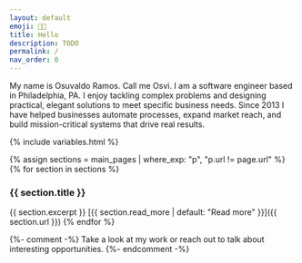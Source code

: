 ```yaml
---
layout: default
emoji: 👋🏼
title: Hello
description: TODO
permalink: /
nav_order: 0
---
```


My name is Osuvaldo Ramos. Call me Osvi. I am a software engineer based in Philadelphia, PA. I enjoy tackling complex problems and designing practical, elegant solutions to meet specific business needs. Since 2013 I have helped businesses automate processes, expand market reach, and build mission-critical systems that drive real results.

{% include variables.html %}

{% assign sections = main_pages | where_exp: "p", "p.url != page.url" %}
{% for section in sections %}

### {{ section.title }}

{{ section.excerpt }}
[{{ section.read_more | default: "Read more" }}]({{ section.url }})
{% endfor %}

{%- comment -%} Take a look at my work or reach out to talk about interesting opportunities. {%- endcomment -%}

